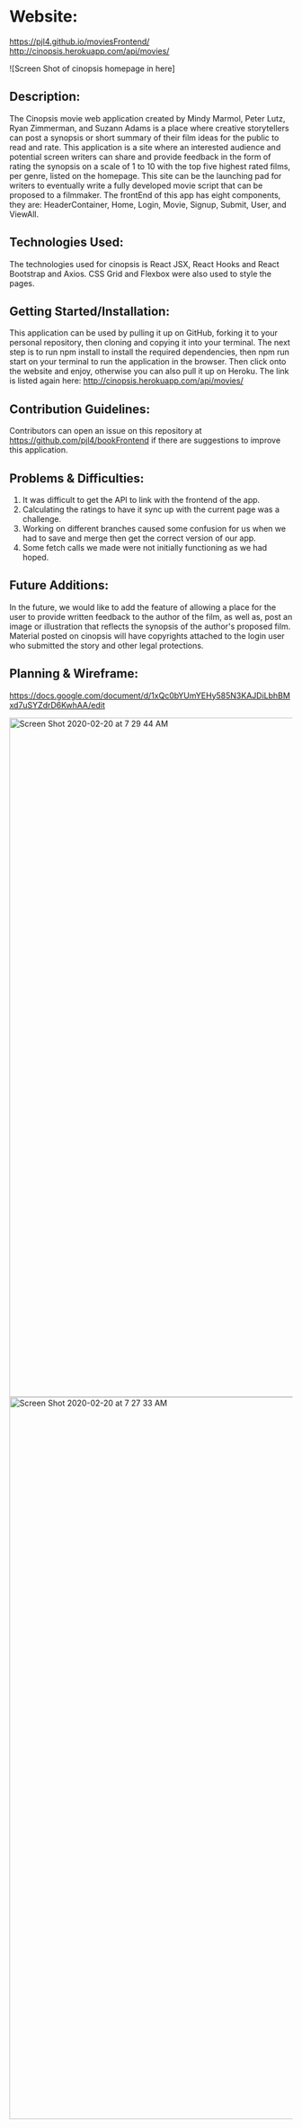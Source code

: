 # Website:

https://pjl4.github.io/moviesFrontend/
http://cinopsis.herokuapp.com/api/movies/

![Screen Shot of cinopsis homepage in here]

## Description:

The Cinopsis movie web application created by Mindy Marmol, Peter Lutz, Ryan Zimmerman, and Suzann Adams is a place where creative storytellers can post a synopsis or short summary of their film ideas for the public to read and rate. This application is a site where an interested audience and potential screen writers can share and provide feedback in the form of rating the synopsis on a scale of 1 to 10 with the top five highest rated films, per genre, listed on the homepage. This site can be the launching pad for writers to eventually write a fully developed movie script that can be proposed to a filmmaker. The frontEnd of this app has eight components, they are: HeaderContainer, Home, Login, Movie, Signup, Submit, User, and ViewAll.

## Technologies Used:

The technologies used for cinopsis is React JSX, React Hooks and React Bootstrap and Axios. CSS Grid and Flexbox were also used to style the pages.

## Getting Started/Installation:

This application can be used by pulling it up on GitHub, forking it to your personal repository, then cloning and copying it into your terminal. The next step is to run npm install to install the required dependencies, then npm run start on your terminal to run the application in the browser. Then click onto the website and enjoy, otherwise you can also pull it up on Heroku. The link is listed again here: http://cinopsis.herokuapp.com/api/movies/

## Contribution Guidelines:

Contributors can open an issue on this repository at https://github.com/pjl4/bookFrontend if there are suggestions to improve this application.

## Problems & Difficulties:

1. It was difficult to get the API to link with the frontend of the app.
2. Calculating the ratings to have it sync up with the current page was a challenge.
3. Working on different branches caused some confusion for us when we had to save and merge then get the correct version of our app.
4. Some fetch calls we made were not initially functioning as we had hoped.

## Future Additions:

In the future, we would like to add the feature of allowing a place for the user to provide written feedback to the author of the film, as well as, post an image or illustration that reflects the synopsis of the author's proposed film. Material posted on cinopsis will have copyrights attached to the login user who submitted the story and other legal protections.

## Planning & Wireframe:

https://docs.google.com/document/d/1xQc0bYUmYEHy585N3KAJDiLbhBMxd7uSYZdrD6KwhAA/edit

<img width="1208" alt="Screen Shot 2020-02-20 at 7 29 44 AM" src="https://user-images.githubusercontent.com/58324606/74949639-dfaa8580-53b2-11ea-9e95-f10adc9729cd.png">

<img width="1284" alt="Screen Shot 2020-02-20 at 7 27 33 AM" src="https://user-images.githubusercontent.com/58324606/74949627-db7e6800-53b2-11ea-8c4a-6703982854d4.png">
